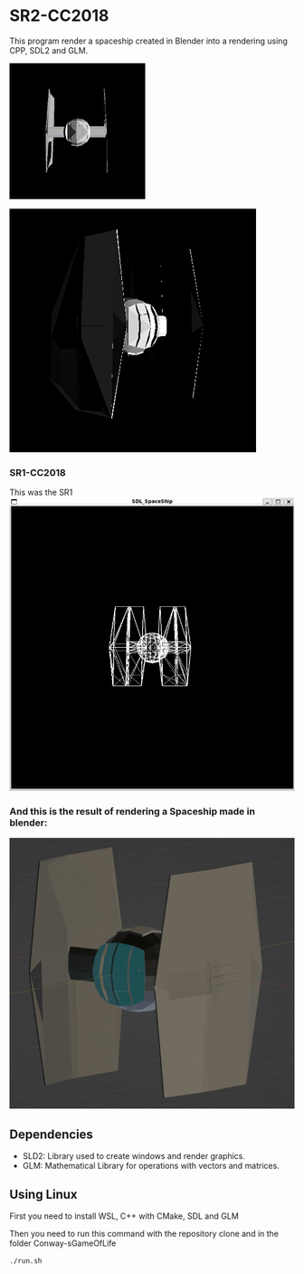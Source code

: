 # SR2-CC2018
This program render a spaceship created in Blender into a rendering using CPP, SDL2 and GLM.

![](https://github.com/JDgomez2002/SR2-CC2018/blob/main/StarFighter.gif?raw=true)

![](https://github.com/JDgomez2002/SR2-CC2018/blob/main/FlatShadingStarFighter.png?raw=true)

### SR1-CC2018
This was the SR1
![](https://github.com/JDgomez2002/SR2-CC2018/blob/main/StarFighter.png?raw=true)

### And this is the result of rendering a Spaceship made in blender:
![](https://github.com/JDgomez2002/SR2-CC2018/blob/main/OriginalStarFighter.png?raw=true)

## Dependencies
- SLD2: Library used to create windows and render graphics.
- GLM: Mathematical Library for operations with vectors and matrices.

## Using Linux

First you need to install WSL, C++ with CMake, SDL and GLM

Then you need to run this command with the repository clone and in the folder Conway-sGameOfLife

```shell
./run.sh
```
